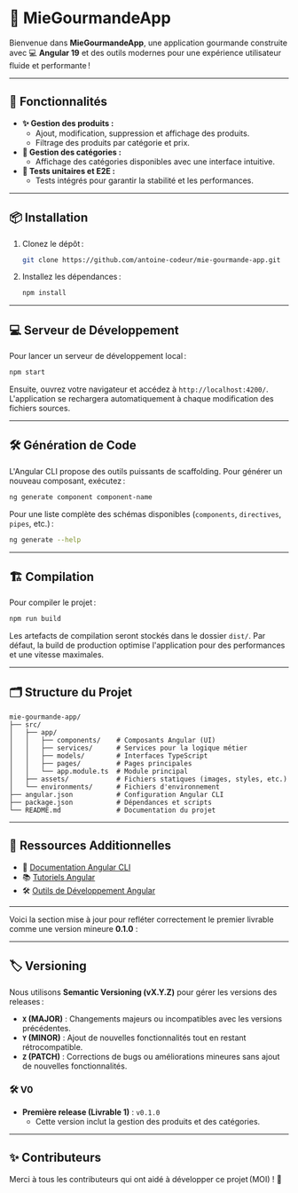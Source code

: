 # 🍞 MieGourmandeApp

Bienvenue dans **MieGourmandeApp**, une application gourmande construite avec 💻 **Angular 19** et des outils modernes pour une expérience utilisateur fluide et performante !

---

## 🚀 Fonctionnalités

- **✨ Gestion des produits :**
  - Ajout, modification, suppression et affichage des produits.
  - Filtrage des produits par catégorie et prix.
- **📖 Gestion des catégories :**
  - Affichage des catégories disponibles avec une interface intuitive.
- **🐛 Tests unitaires et E2E :**
  - Tests intégrés pour garantir la stabilité et les performances.

---

## 📦 Installation

1. Clonez le dépôt :
   ```bash
   git clone https://github.com/antoine-codeur/mie-gourmande-app.git
   ```
2. Installez les dépendances :
   ```bash
   npm install
   ```

---

## 💻 Serveur de Développement

Pour lancer un serveur de développement local :

```bash
npm start
```

Ensuite, ouvrez votre navigateur et accédez à `http://localhost:4200/`. L'application se rechargera automatiquement à chaque modification des fichiers sources.

---

## 🛠️ Génération de Code

L'Angular CLI propose des outils puissants de scaffolding. Pour générer un nouveau composant, exécutez :

```bash
ng generate component component-name
```

Pour une liste complète des schémas disponibles (`components`, `directives`, `pipes`, etc.) :

```bash
ng generate --help
```

---

## 🏗️ Compilation

Pour compiler le projet :

```bash
npm run build
```

Les artefacts de compilation seront stockés dans le dossier `dist/`. Par défaut, la build de production optimise l'application pour des performances et une vitesse maximales.

---

## 🗂️ Structure du Projet

```
mie-gourmande-app/
├── src/
│   ├── app/
│   │   ├── components/    # Composants Angular (UI)
│   │   ├── services/      # Services pour la logique métier
│   │   ├── models/        # Interfaces TypeScript
│   │   ├── pages/         # Pages principales
│   │   └── app.module.ts  # Module principal
│   ├── assets/            # Fichiers statiques (images, styles, etc.)
│   └── environments/      # Fichiers d'environnement
├── angular.json           # Configuration Angular CLI
├── package.json           # Dépendances et scripts
└── README.md              # Documentation du projet
```

---

## 📖 Ressources Additionnelles

- 🔗 [Documentation Angular CLI](https://angular.dev/tools/cli)
- 📚 [Tutoriels Angular](https://angular.dev/start)
- 🛠️ [Outils de Développement Angular](https://angular.dev/guide/devtools)

---

Voici la section mise à jour pour refléter correctement le premier livrable comme une version mineure **0.1.0** :

---

## 🏷️ Versioning

Nous utilisons **Semantic Versioning (vX.Y.Z)** pour gérer les versions des releases :

- **`X` (MAJOR)** : Changements majeurs ou incompatibles avec les versions précédentes.
- **`Y` (MINOR)** : Ajout de nouvelles fonctionnalités tout en restant rétrocompatible.
- **`Z` (PATCH)** : Corrections de bugs ou améliorations mineures sans ajout de nouvelles fonctionnalités.

### 🛠️ V0

- **Première release (Livrable 1)** : `v0.1.0`
  - Cette version inclut la gestion des produits et des catégories.

---

## ✨ Contributeurs

Merci à tous les contributeurs qui ont aidé à développer ce projet (MOI) ! 💖
